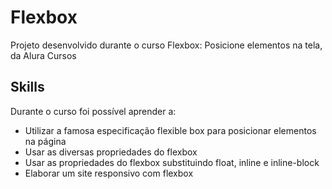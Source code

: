 # Flexbox

Projeto desenvolvido durante o curso Flexbox: Posicione elementos na tela, da Alura Cursos

## Skills
Durante o curso foi possível aprender a:
- Utilizar a famosa especificação flexible box para posicionar elementos na página
- Usar as diversas propriedades do flexbox
- Usar as propriedades do flexbox substituindo float, inline e inline-block
- Elaborar um site responsivo com flexbox
